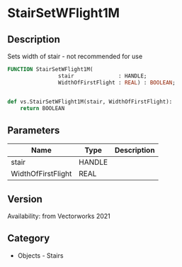 # StairSetWFlight1M

## Description
Sets width of stair - not recommended for use

```pascal
FUNCTION StairSetWFlight1M(
				stair              : HANDLE;
				WidthOfFirstFlight : REAL) : BOOLEAN;
```

```python

def vs.StairSetWFlight1M(stair, WidthOfFirstFlight):
    return BOOLEAN
```

## Parameters
|Name|Type|Description|
|---|---|---|
|stair|HANDLE||
|WidthOfFirstFlight|REAL||

## Version
Availability: from Vectorworks 2021
## Category
* Objects - Stairs

